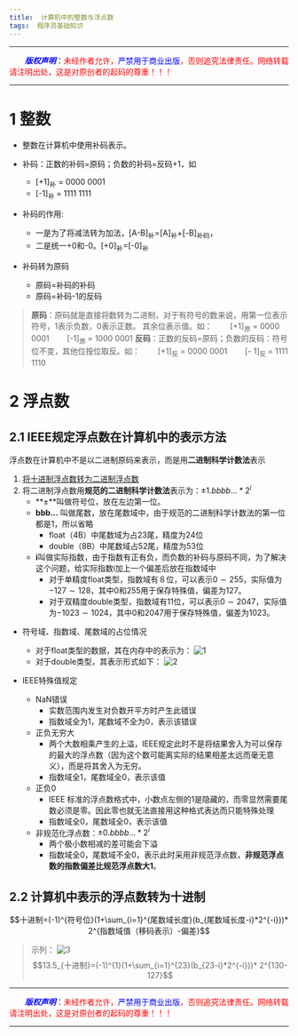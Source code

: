 ```yaml
---
title:  计算机中的整数与浮点数
tags:  程序员基础知识
---
```


------

&emsp;&emsp;<font color=blue>**_版权声明_**</font>：<font color=red>未经作者允许，<font color=blue>严禁用于商业出版</font>，否则追究法律责任。网络转载请注明出处，这是对原创者的起码的尊重！！！</font>

------


# 1  整数

* 整数在计算机中使用补码表示。


 * 补码：正数的补码=原码；负数的补码=反码+1，如

     * [+1]<sub>补</sub> = 0000 0001
     * [-1]<sub>补 </sub>= 1111 1111

 * 补码的作用:

     * 一是为了将减法转为加法，[A-B]<sub>补</sub>=[A]<sub>补</sub>+[-B]<sub>补码</sub>，
     * 二是统一+0和-0。[+0]<sub>补</sub>=[-0]<sub>补</sub>


 * 补码转为原码
     * 原码=补码的补码
     * 原码=补码-1的反码



>**原码**：原码就是直接将数转为二进制，对于有符号的数来说，用第一位表示符号，1表示负数，0表示正数。 其余位表示值。如：
>&emsp;&emsp;[+1]<sub>原</sub> = 0000 0001
>&emsp;&emsp;[-1]<sub>原 </sub>= 1000 0001
> **反码**：正数的反码=原码；负数的反码：符号位不变，其他位按位取反。如：
>&emsp;&emsp;[+1]<sub>反</sub> = 0000 0001
>&emsp;&emsp;[- 1]<sub>反 </sub>= 1111 1110




# 2 浮点数
## 2.1 IEEE规定浮点数在计算机中的表示方法

浮点数在计算机中不是以二进制原码来表示，而是用**二进制科学计数法**表示


1. [将十进制浮点数转为二进制浮点数](https://blog.csdn.net/liao20081228/article/details/80346046)
2. 将二进制浮点数用**规范的二进制科学计数法**表示为：$±1.bbbb... * 2^i$
	* **±**叫做符号位，放在左边第一位。
	* **bbb...** 叫做尾数，放在尾数域中，由于规范的二进制科学计数法的第一位都是1，所以省略
		 * float（4B）中尾数域为占23尾，精度为24位
		 * double（8B）中尾数域占52尾，精度为53位
	 * **i**叫做实际指数，由于指数有正有负，而负数的补码与原码不同，为了解决这个问题，给实际指数i加上一个偏差后放在指数域中
		 * 对于单精度float类型，指数域有８位，可以表示$0 \sim 255$，实际值为$-127 \sim 128$，其中0和255用于保存特殊值，偏差为127。
		 * 对于双精度double类型，指数域有11位，可以表示$0 \sim 2047$，实际值为$-1023 \sim 1024$，其中0和2047用于保存特殊值，偏差为1023。

* 符号域、指数域、尾数域的占位情况

	* 对于float类型的数据，其在内存中的表示为：
	![1](https://www.github.com/liao20081228/notebook/raw/master/图片/计算机中的整数与浮点数/20180517091546331.jpg)
	* 对于double类型，其表示形式如下：
	![2](https://www.github.com/liao20081228/notebook/raw/master/图片/计算机中的整数与浮点数/20180517091555385.jpg)

* IEEE特殊值规定
	* NaN错误
		* 实数范围内发生对负数开平方时产生此错误
		* 指数域全为1，尾数域不全为0，表示该错误
    * 正负无穷大
        * 两个大数相乘产生的上溢，IEEE规定此时不是将结果舍入为可以保存的最大的浮点数（因为这个数可能离实际的结果相差太远而毫无意义），而是将其舍入为无穷。
        * 指数域全1，尾数域全0，表示该值
    * 正负0
       * IEEE 标准的浮点数格式中，小数点左侧的1是隐藏的，而零显然需要尾数必须是零。因此零也就无法直接用这种格式表达而只能特殊处理
       * 指数域全0，尾数域全0，表示该值
    * 非规范化浮点数：$±0.bbbb... * 2^i$
       * 两个极小数相减的差可能会下溢
       * 指数域全0，尾数域不全0，表示此时采用非规范浮点数，**非规范浮点数的指数偏差比规范浮点数大1**。


## 2.2 计算机中表示的浮点数转为十进制

$$十进制=(-1)^{符号位}(1+\sum_{i=1}^{尾数域长度}(b_{尾数域长度-i}*2^{-i}))* 2^{指数域值（移码表示）-偏差}$$



>示列：
>![3](https://www.github.com/liao20081228/notebook/raw/master/图片/计算机中的整数与浮点数/20180517091611754.jpg)
>$$13.5_{十进制}=(-1)^{1}(1+\sum_{i=1}^{23}(b_{23-i}*2^{-i}))* 2^{130-127}$$


------

&emsp;&emsp;<font color=blue>**_版权声明_**</font>：<font color=red>未经作者允许，<font color=blue>严禁用于商业出版</font>，否则追究法律责任。网络转载请注明出处，这是对原创者的起码的尊重！！！</font>

------



